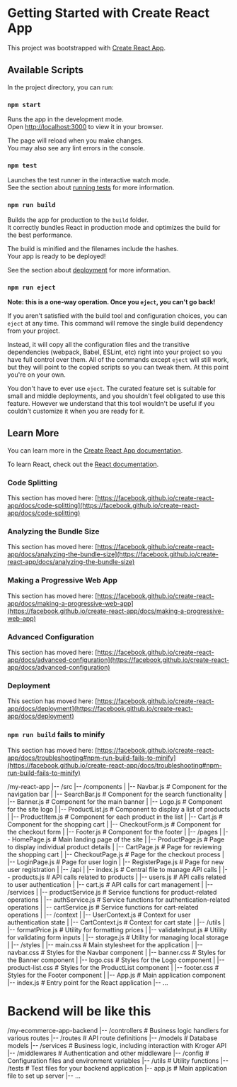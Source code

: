 # Getting Started with Create React App

This project was bootstrapped with [Create React App](https://github.com/facebook/create-react-app).

## Available Scripts

In the project directory, you can run:

### `npm start`

Runs the app in the development mode.\
Open [http://localhost:3000](http://localhost:3000) to view it in your browser.

The page will reload when you make changes.\
You may also see any lint errors in the console.

### `npm test`

Launches the test runner in the interactive watch mode.\
See the section about [running tests](https://facebook.github.io/create-react-app/docs/running-tests) for more information.

### `npm run build`

Builds the app for production to the `build` folder.\
It correctly bundles React in production mode and optimizes the build for the best performance.

The build is minified and the filenames include the hashes.\
Your app is ready to be deployed!

See the section about [deployment](https://facebook.github.io/create-react-app/docs/deployment) for more information.

### `npm run eject`

**Note: this is a one-way operation. Once you `eject`, you can't go back!**

If you aren't satisfied with the build tool and configuration choices, you can `eject` at any time. This command will remove the single build dependency from your project.

Instead, it will copy all the configuration files and the transitive dependencies (webpack, Babel, ESLint, etc) right into your project so you have full control over them. All of the commands except `eject` will still work, but they will point to the copied scripts so you can tweak them. At this point you're on your own.

You don't have to ever use `eject`. The curated feature set is suitable for small and middle deployments, and you shouldn't feel obligated to use this feature. However we understand that this tool wouldn't be useful if you couldn't customize it when you are ready for it.

## Learn More

You can learn more in the [Create React App documentation](https://facebook.github.io/create-react-app/docs/getting-started).

To learn React, check out the [React documentation](https://reactjs.org/).

### Code Splitting

This section has moved here: [https://facebook.github.io/create-react-app/docs/code-splitting](https://facebook.github.io/create-react-app/docs/code-splitting)

### Analyzing the Bundle Size

This section has moved here: [https://facebook.github.io/create-react-app/docs/analyzing-the-bundle-size](https://facebook.github.io/create-react-app/docs/analyzing-the-bundle-size)

### Making a Progressive Web App

This section has moved here: [https://facebook.github.io/create-react-app/docs/making-a-progressive-web-app](https://facebook.github.io/create-react-app/docs/making-a-progressive-web-app)

### Advanced Configuration

This section has moved here: [https://facebook.github.io/create-react-app/docs/advanced-configuration](https://facebook.github.io/create-react-app/docs/advanced-configuration)

### Deployment

This section has moved here: [https://facebook.github.io/create-react-app/docs/deployment](https://facebook.github.io/create-react-app/docs/deployment)

### `npm run build` fails to minify

This section has moved here: [https://facebook.github.io/create-react-app/docs/troubleshooting#npm-run-build-fails-to-minify](https://facebook.github.io/create-react-app/docs/troubleshooting#npm-run-build-fails-to-minify)

/my-react-app
|-- /src
    |-- /components
    |   |-- Navbar.js               # Component for the navigation bar
    |   |-- SearchBar.js            # Component for the search functionality
    |   |-- Banner.js               # Component for the main banner
    |   |-- Logo.js                 # Component for the site logo
    |   |-- ProductList.js          # Component to display a list of products
    |   |-- ProductItem.js          # Component for each product in the list
    |   |-- Cart.js                 # Component for the shopping cart
    |   |-- CheckoutForm.js         # Component for the checkout form
    |   |-- Footer.js               # Component for the footer
    |
    |-- /pages
    |   |-- HomePage.js             # Main landing page of the site
    |   |-- ProductPage.js          # Page to display individual product details
    |   |-- CartPage.js             # Page for reviewing the shopping cart
    |   |-- CheckoutPage.js         # Page for the checkout process
    |   |-- LoginPage.js            # Page for user login
    |   |-- RegisterPage.js         # Page for new user registration
    |
    |-- /api
    |   |-- index.js                # Central file to manage API calls
    |   |-- products.js             # API calls related to products
    |   |-- users.js                # API calls related to user authentication
    |   |-- cart.js                 # API calls for cart management
    |
    |-- /services
    |   |-- productService.js       # Service functions for product-related operations
    |   |-- authService.js          # Service functions for authentication-related operations
    |   |-- cartService.js          # Service functions for cart-related operations
    |
    |-- /context
    |   |-- UserContext.js          # Context for user authentication state
    |   |-- CartContext.js          # Context for cart state
    |
    |-- /utils
    |   |-- formatPrice.js          # Utility for formatting prices
    |   |-- validateInput.js        # Utility for validating form inputs
    |   |-- storage.js              # Utility for managing local storage
    |
    |-- /styles
    |   |-- main.css                # Main stylesheet for the application
    |   |-- navbar.css              # Styles for the Navbar component
    |   |-- banner.css              # Styles for the Banner component
    |   |-- logo.css                # Styles for the Logo component
    |   |-- product-list.css        # Styles for the ProductList component
    |   |-- footer.css              # Styles for the Footer component
    |
    |-- App.js                      # Main application component
    |-- index.js                    # Entry point for the React application
    |-- ...

# Backend will be like this
/my-ecommerce-app-backend
|-- /controllers       # Business logic handlers for various routes
|-- /routes            # API route definitions
|-- /models            # Database models
|-- /services          # Business logic, including interaction with Kroger API
|-- /middlewares       # Authentication and other middleware
|-- /config            # Configuration files and environment variables
|-- /utils             # Utility functions
|-- /tests             # Test files for your backend application
|-- app.js             # Main application file to set up server
|-- ...
